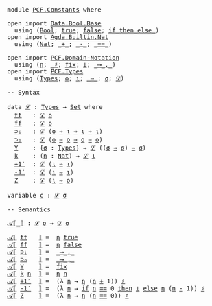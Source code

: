 <pre class="Agda">
<a id="14" class="Keyword">module</a> <a id="21" href="PCF.Constants.html" class="Module">PCF.Constants</a> <a id="35" class="Keyword">where</a>

<a id="42" class="Keyword">open</a> <a id="47" class="Keyword">import</a> <a id="54" href="Data.Bool.Base.html" class="Module">Data.Bool.Base</a> 
  <a id="72" class="Keyword">using</a> <a id="78" class="Symbol">(</a><a id="79" href="Agda.Builtin.Bool.html#173" class="Datatype">Bool</a><a id="83" class="Symbol">;</a> <a id="85" href="Agda.Builtin.Bool.html#198" class="InductiveConstructor">true</a><a id="89" class="Symbol">;</a> <a id="91" href="Agda.Builtin.Bool.html#192" class="InductiveConstructor">false</a><a id="96" class="Symbol">;</a> <a id="98" href="Data.Bool.Base.html#1505" class="Function Operator">if_then_else_</a><a id="111" class="Symbol">)</a>
<a id="113" class="Keyword">open</a> <a id="118" class="Keyword">import</a> <a id="125" href="Agda.Builtin.Nat.html" class="Module">Agda.Builtin.Nat</a>
  <a id="144" class="Keyword">using</a> <a id="150" class="Symbol">(</a><a id="151" href="Agda.Builtin.Nat.html#203" class="Datatype">Nat</a><a id="154" class="Symbol">;</a> <a id="156" href="Agda.Builtin.Nat.html#336" class="Primitive Operator">_+_</a><a id="159" class="Symbol">;</a> <a id="161" href="Agda.Builtin.Nat.html#426" class="Primitive Operator">_-_</a><a id="164" class="Symbol">;</a> <a id="166" href="Agda.Builtin.Nat.html#631" class="Primitive Operator">_==_</a><a id="170" class="Symbol">)</a>

<a id="173" class="Keyword">open</a> <a id="178" class="Keyword">import</a> <a id="185" href="PCF.Domain-Notation.html" class="Module">PCF.Domain-Notation</a>
  <a id="207" class="Keyword">using</a> <a id="213" class="Symbol">(</a><a id="214" href="PCF.Domain-Notation.html#571" class="Postulate">η</a><a id="215" class="Symbol">;</a> <a id="217" href="PCF.Domain-Notation.html#605" class="Postulate Operator">_♯</a><a id="219" class="Symbol">;</a> <a id="221" href="PCF.Domain-Notation.html#298" class="Postulate">fix</a><a id="224" class="Symbol">;</a> <a id="226" href="PCF.Domain-Notation.html#202" class="Postulate">⊥</a><a id="227" class="Symbol">;</a> <a id="229" href="PCF.Domain-Notation.html#1036" class="Postulate Operator">_⟶_,_</a><a id="234" class="Symbol">)</a>
<a id="236" class="Keyword">open</a> <a id="241" class="Keyword">import</a> <a id="248" href="PCF.Types.html" class="Module">PCF.Types</a>
  <a id="260" class="Keyword">using</a> <a id="266" class="Symbol">(</a><a id="267" href="PCF.Types.html#196" class="Datatype">Types</a><a id="272" class="Symbol">;</a> <a id="274" href="PCF.Types.html#267" class="InductiveConstructor">o</a><a id="275" class="Symbol">;</a> <a id="277" href="PCF.Types.html#216" class="InductiveConstructor">ι</a><a id="278" class="Symbol">;</a> <a id="280" href="PCF.Types.html#322" class="InductiveConstructor Operator">_⇒_</a><a id="283" class="Symbol">;</a> <a id="285" href="PCF.Types.html#375" class="Generalizable">σ</a><a id="286" class="Symbol">;</a> <a id="288" href="PCF.Types.html#418" class="Function">𝒟</a><a id="289" class="Symbol">)</a>

<a id="292" class="Comment">-- Syntax</a>

<a id="303" class="Keyword">data</a> <a id="ℒ"></a><a id="308" href="PCF.Constants.html#308" class="Datatype">ℒ</a> <a id="310" class="Symbol">:</a> <a id="312" href="PCF.Types.html#196" class="Datatype">Types</a> <a id="318" class="Symbol">→</a> <a id="320" href="Agda.Primitive.html#388" class="Primitive">Set</a> <a id="324" class="Keyword">where</a>
  <a id="ℒ.tt"></a><a id="332" href="PCF.Constants.html#332" class="InductiveConstructor">tt</a>   <a id="337" class="Symbol">:</a> <a id="339" href="PCF.Constants.html#308" class="Datatype">ℒ</a> <a id="341" href="PCF.Types.html#267" class="InductiveConstructor">o</a>
  <a id="ℒ.ff"></a><a id="345" href="PCF.Constants.html#345" class="InductiveConstructor">ff</a>   <a id="350" class="Symbol">:</a> <a id="352" href="PCF.Constants.html#308" class="Datatype">ℒ</a> <a id="354" href="PCF.Types.html#267" class="InductiveConstructor">o</a>
  <a id="ℒ.⊃ᵢ"></a><a id="358" href="PCF.Constants.html#358" class="InductiveConstructor">⊃ᵢ</a>   <a id="363" class="Symbol">:</a> <a id="365" href="PCF.Constants.html#308" class="Datatype">ℒ</a> <a id="367" class="Symbol">(</a><a id="368" href="PCF.Types.html#267" class="InductiveConstructor">o</a> <a id="370" href="PCF.Types.html#322" class="InductiveConstructor Operator">⇒</a> <a id="372" href="PCF.Types.html#216" class="InductiveConstructor">ι</a> <a id="374" href="PCF.Types.html#322" class="InductiveConstructor Operator">⇒</a> <a id="376" href="PCF.Types.html#216" class="InductiveConstructor">ι</a> <a id="378" href="PCF.Types.html#322" class="InductiveConstructor Operator">⇒</a> <a id="380" href="PCF.Types.html#216" class="InductiveConstructor">ι</a><a id="381" class="Symbol">)</a>
  <a id="ℒ.⊃ₒ"></a><a id="385" href="PCF.Constants.html#385" class="InductiveConstructor">⊃ₒ</a>   <a id="390" class="Symbol">:</a> <a id="392" href="PCF.Constants.html#308" class="Datatype">ℒ</a> <a id="394" class="Symbol">(</a><a id="395" href="PCF.Types.html#267" class="InductiveConstructor">o</a> <a id="397" href="PCF.Types.html#322" class="InductiveConstructor Operator">⇒</a> <a id="399" href="PCF.Types.html#267" class="InductiveConstructor">o</a> <a id="401" href="PCF.Types.html#322" class="InductiveConstructor Operator">⇒</a> <a id="403" href="PCF.Types.html#267" class="InductiveConstructor">o</a> <a id="405" href="PCF.Types.html#322" class="InductiveConstructor Operator">⇒</a> <a id="407" href="PCF.Types.html#267" class="InductiveConstructor">o</a><a id="408" class="Symbol">)</a>
  <a id="ℒ.Y"></a><a id="412" href="PCF.Constants.html#412" class="InductiveConstructor">Y</a>    <a id="417" class="Symbol">:</a> <a id="419" class="Symbol">{</a><a id="420" href="PCF.Constants.html#420" class="Bound">σ</a> <a id="422" class="Symbol">:</a> <a id="424" href="PCF.Types.html#196" class="Datatype">Types</a><a id="429" class="Symbol">}</a> <a id="431" class="Symbol">→</a> <a id="433" href="PCF.Constants.html#308" class="Datatype">ℒ</a> <a id="435" class="Symbol">((</a><a id="437" href="PCF.Constants.html#420" class="Bound">σ</a> <a id="439" href="PCF.Types.html#322" class="InductiveConstructor Operator">⇒</a> <a id="441" href="PCF.Constants.html#420" class="Bound">σ</a><a id="442" class="Symbol">)</a> <a id="444" href="PCF.Types.html#322" class="InductiveConstructor Operator">⇒</a> <a id="446" href="PCF.Constants.html#420" class="Bound">σ</a><a id="447" class="Symbol">)</a>
  <a id="ℒ.k"></a><a id="451" href="PCF.Constants.html#451" class="InductiveConstructor">k</a>    <a id="456" class="Symbol">:</a> <a id="458" class="Symbol">(</a><a id="459" href="PCF.Constants.html#459" class="Bound">n</a> <a id="461" class="Symbol">:</a> <a id="463" href="Agda.Builtin.Nat.html#203" class="Datatype">Nat</a><a id="466" class="Symbol">)</a> <a id="468" class="Symbol">→</a> <a id="470" href="PCF.Constants.html#308" class="Datatype">ℒ</a> <a id="472" href="PCF.Types.html#216" class="InductiveConstructor">ι</a>
  <a id="ℒ.+1′"></a><a id="476" href="PCF.Constants.html#476" class="InductiveConstructor">+1′</a>  <a id="481" class="Symbol">:</a> <a id="483" href="PCF.Constants.html#308" class="Datatype">ℒ</a> <a id="485" class="Symbol">(</a><a id="486" href="PCF.Types.html#216" class="InductiveConstructor">ι</a> <a id="488" href="PCF.Types.html#322" class="InductiveConstructor Operator">⇒</a> <a id="490" href="PCF.Types.html#216" class="InductiveConstructor">ι</a><a id="491" class="Symbol">)</a>
  <a id="ℒ.-1′"></a><a id="495" href="PCF.Constants.html#495" class="InductiveConstructor">-1′</a>  <a id="500" class="Symbol">:</a> <a id="502" href="PCF.Constants.html#308" class="Datatype">ℒ</a> <a id="504" class="Symbol">(</a><a id="505" href="PCF.Types.html#216" class="InductiveConstructor">ι</a> <a id="507" href="PCF.Types.html#322" class="InductiveConstructor Operator">⇒</a> <a id="509" href="PCF.Types.html#216" class="InductiveConstructor">ι</a><a id="510" class="Symbol">)</a>
  <a id="ℒ.Z"></a><a id="514" href="PCF.Constants.html#514" class="InductiveConstructor">Z</a>    <a id="519" class="Symbol">:</a> <a id="521" href="PCF.Constants.html#308" class="Datatype">ℒ</a> <a id="523" class="Symbol">(</a><a id="524" href="PCF.Types.html#216" class="InductiveConstructor">ι</a> <a id="526" href="PCF.Types.html#322" class="InductiveConstructor Operator">⇒</a> <a id="528" href="PCF.Types.html#267" class="InductiveConstructor">o</a><a id="529" class="Symbol">)</a>

<a id="532" class="Keyword">variable</a> <a id="541" href="PCF.Constants.html#541" class="Generalizable">c</a> <a id="543" class="Symbol">:</a> <a id="545" href="PCF.Constants.html#308" class="Datatype">ℒ</a> <a id="547" href="PCF.Types.html#375" class="Generalizable">σ</a>

<a id="550" class="Comment">-- Semantics</a>

<a id="𝒜⟦_⟧"></a><a id="564" href="PCF.Constants.html#564" class="Function Operator">𝒜⟦_⟧</a> <a id="569" class="Symbol">:</a> <a id="571" href="PCF.Constants.html#308" class="Datatype">ℒ</a> <a id="573" href="PCF.Types.html#375" class="Generalizable">σ</a> <a id="575" class="Symbol">→</a> <a id="577" href="PCF.Types.html#418" class="Function">𝒟</a> <a id="579" href="PCF.Types.html#375" class="Generalizable">σ</a>

<a id="582" href="PCF.Constants.html#564" class="Function Operator">𝒜⟦</a> <a id="585" href="PCF.Constants.html#332" class="InductiveConstructor">tt</a>   <a id="590" href="PCF.Constants.html#564" class="Function Operator">⟧</a> <a id="592" class="Symbol">=</a>  <a id="595" href="PCF.Domain-Notation.html#571" class="Postulate">η</a> <a id="597" href="Agda.Builtin.Bool.html#198" class="InductiveConstructor">true</a>
<a id="602" href="PCF.Constants.html#564" class="Function Operator">𝒜⟦</a> <a id="605" href="PCF.Constants.html#345" class="InductiveConstructor">ff</a>   <a id="610" href="PCF.Constants.html#564" class="Function Operator">⟧</a> <a id="612" class="Symbol">=</a>  <a id="615" href="PCF.Domain-Notation.html#571" class="Postulate">η</a> <a id="617" href="Agda.Builtin.Bool.html#192" class="InductiveConstructor">false</a>
<a id="623" href="PCF.Constants.html#564" class="Function Operator">𝒜⟦</a> <a id="626" href="PCF.Constants.html#358" class="InductiveConstructor">⊃ᵢ</a>   <a id="631" href="PCF.Constants.html#564" class="Function Operator">⟧</a> <a id="633" class="Symbol">=</a>  <a id="636" href="PCF.Domain-Notation.html#1036" class="Postulate Operator">_⟶_,_</a>
<a id="642" href="PCF.Constants.html#564" class="Function Operator">𝒜⟦</a> <a id="645" href="PCF.Constants.html#385" class="InductiveConstructor">⊃ₒ</a>   <a id="650" href="PCF.Constants.html#564" class="Function Operator">⟧</a> <a id="652" class="Symbol">=</a>  <a id="655" href="PCF.Domain-Notation.html#1036" class="Postulate Operator">_⟶_,_</a>
<a id="661" href="PCF.Constants.html#564" class="Function Operator">𝒜⟦</a> <a id="664" href="PCF.Constants.html#412" class="InductiveConstructor">Y</a>    <a id="669" href="PCF.Constants.html#564" class="Function Operator">⟧</a> <a id="671" class="Symbol">=</a>  <a id="674" href="PCF.Domain-Notation.html#298" class="Postulate">fix</a>
<a id="678" href="PCF.Constants.html#564" class="Function Operator">𝒜⟦</a> <a id="681" href="PCF.Constants.html#451" class="InductiveConstructor">k</a> <a id="683" href="PCF.Constants.html#683" class="Bound">n</a>  <a id="686" href="PCF.Constants.html#564" class="Function Operator">⟧</a> <a id="688" class="Symbol">=</a>  <a id="691" href="PCF.Domain-Notation.html#571" class="Postulate">η</a> <a id="693" href="PCF.Constants.html#683" class="Bound">n</a>
<a id="695" href="PCF.Constants.html#564" class="Function Operator">𝒜⟦</a> <a id="698" href="PCF.Constants.html#476" class="InductiveConstructor">+1′</a>  <a id="703" href="PCF.Constants.html#564" class="Function Operator">⟧</a> <a id="705" class="Symbol">=</a>  <a id="708" class="Symbol">(λ</a> <a id="711" href="PCF.Constants.html#711" class="Bound">n</a> <a id="713" class="Symbol">→</a> <a id="715" href="PCF.Domain-Notation.html#571" class="Postulate">η</a> <a id="717" class="Symbol">(</a><a id="718" href="PCF.Constants.html#711" class="Bound">n</a> <a id="720" href="Agda.Builtin.Nat.html#336" class="Primitive Operator">+</a> <a id="722" class="Number">1</a><a id="723" class="Symbol">))</a> <a id="726" href="PCF.Domain-Notation.html#605" class="Postulate Operator">♯</a>
<a id="728" href="PCF.Constants.html#564" class="Function Operator">𝒜⟦</a> <a id="731" href="PCF.Constants.html#495" class="InductiveConstructor">-1′</a>  <a id="736" href="PCF.Constants.html#564" class="Function Operator">⟧</a> <a id="738" class="Symbol">=</a>  <a id="741" class="Symbol">(λ</a> <a id="744" href="PCF.Constants.html#744" class="Bound">n</a> <a id="746" class="Symbol">→</a> <a id="748" href="Data.Bool.Base.html#1505" class="Function Operator">if</a> <a id="751" href="PCF.Constants.html#744" class="Bound">n</a> <a id="753" href="Agda.Builtin.Nat.html#631" class="Primitive Operator">==</a> <a id="756" class="Number">0</a> <a id="758" href="Data.Bool.Base.html#1505" class="Function Operator">then</a> <a id="763" href="PCF.Domain-Notation.html#202" class="Postulate">⊥</a> <a id="765" href="Data.Bool.Base.html#1505" class="Function Operator">else</a> <a id="770" href="PCF.Domain-Notation.html#571" class="Postulate">η</a> <a id="772" class="Symbol">(</a><a id="773" href="PCF.Constants.html#744" class="Bound">n</a> <a id="775" href="Agda.Builtin.Nat.html#426" class="Primitive Operator">-</a> <a id="777" class="Number">1</a><a id="778" class="Symbol">))</a> <a id="781" href="PCF.Domain-Notation.html#605" class="Postulate Operator">♯</a>
<a id="783" href="PCF.Constants.html#564" class="Function Operator">𝒜⟦</a> <a id="786" href="PCF.Constants.html#514" class="InductiveConstructor">Z</a>    <a id="791" href="PCF.Constants.html#564" class="Function Operator">⟧</a> <a id="793" class="Symbol">=</a>  <a id="796" class="Symbol">(λ</a> <a id="799" href="PCF.Constants.html#799" class="Bound">n</a> <a id="801" class="Symbol">→</a> <a id="803" href="PCF.Domain-Notation.html#571" class="Postulate">η</a> <a id="805" class="Symbol">(</a><a id="806" href="PCF.Constants.html#799" class="Bound">n</a> <a id="808" href="Agda.Builtin.Nat.html#631" class="Primitive Operator">==</a> <a id="811" class="Number">0</a><a id="812" class="Symbol">))</a> <a id="815" href="PCF.Domain-Notation.html#605" class="Postulate Operator">♯</a>
</pre>
